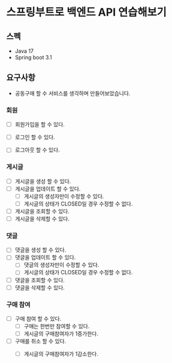 
# 스프링부트로 백엔드 API 연습해보기

## 스펙

- Java 17
- Spring boot 3.1

## 요구사항

- 공동구매 할 수 서비스를 생각하며 만들어보았습니다.

### 회원

- [ ] 회원가입을 할 수 있다.
- [ ] 로그인 할 수 있다.
- [ ] 로그아웃 할 수 있다.


### 게시글

- [ ] 게시글을 생성 할 수 있다.
- [ ] 게시글을 업데이트 할 수 있다.
    - [ ] 게시글의 생성자만이 수정할 수 있다.
    - [ ] 게시글의 상태가 CLOSED일 경우 수정할 수 없다.
- [ ] 게시글을 조회할 수 있다.
- [ ] 게시글을 삭제할 수 있다.

### 댓글

- [ ] 댓글을 생성 할 수 있다.
- [ ] 댓글을 업데이트 할 수 있다.
    - [ ] 댓글의 생성자만이 수정할 수 있다.
    - [ ] 게시글의 상태가 CLOSED일 경우 수정할 수 없다.
- [ ] 댓글을 조회할 수 있다.
- [ ] 댓글을 삭제할 수 있다.

### 구매 참여

- [ ] 구매 참여 할 수 있다.
    - [ ] 구매는 한번만 참여할 수 있다.
    - [ ] 게시글의 구매참여자가 1증가한다.
- [ ] 구매를 취소 할 수 있다.
    - [ ] 게시글의 구매참여자가 1감소한다.


